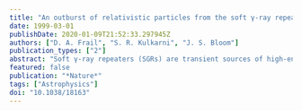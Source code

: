 ```yaml
---
title: "An outburst of relativistic particles from the soft γ-ray repeater SGR1900+14"
date: 1999-03-01
publishDate: 2020-01-09T21:52:33.297945Z
authors: ["D. A. Frail", "S. R. Kulkarni", "J. S. Bloom"]
publication_types: ["2"]
abstract: "Soft γ-ray repeaters (SGRs) are transient sources of high-energy photons, whose brief emissions are thought to arise from young and highly magnetized neutron stars. The exact cause of these outbursts, and the nature of the energy-loss mechanism that powers them, remain unknown. Here we report the discovery of a fading radio source within the X-ray error box of SGR1900+14. We argue that the radio source is a short-lived cloud of ionized gas, powered by relativistic particles ejected at the time of the intense burst of high-energy photons in late August 1998 (this period of activity also included an extremely energetic burst of γ-rays on 27 August). As the radio photons are not beamed, our observations allow us to constrain the energy released in the form of particles ejected during the burst. Moreover, the astrometrical precision of radio observations enable us to determine the exact position of the source to very high accuracy."
featured: false
publication: "*Nature*"
tags: ["Astrophysics"]
doi: "10.1038/18163"
---
```


